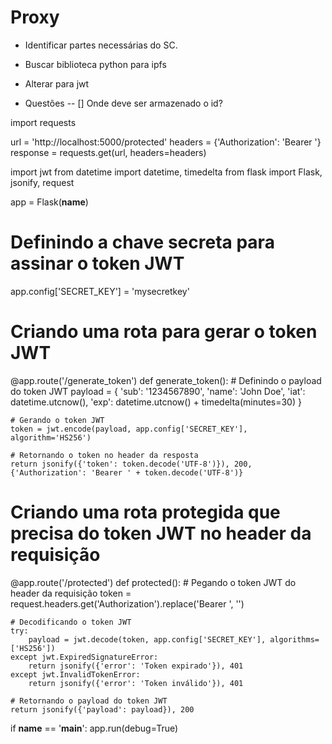 # Proxy
- Identificar partes necessárias do SC.
- Buscar biblioteca python para ipfs
- Alterar para jwt

- Questões
-- [] Onde deve ser armazenado o id?

import requests

url = 'http://localhost:5000/protected'
headers = {'Authorization': 'Bearer <token>'}
response = requests.get(url, headers=headers)


import jwt
from datetime import datetime, timedelta
from flask import Flask, jsonify, request

app = Flask(__name__)

# Definindo a chave secreta para assinar o token JWT
app.config['SECRET_KEY'] = 'mysecretkey'

# Criando uma rota para gerar o token JWT
@app.route('/generate_token')
def generate_token():
    # Definindo o payload do token JWT
    payload = {
        'sub': '1234567890',
        'name': 'John Doe',
        'iat': datetime.utcnow(),
        'exp': datetime.utcnow() + timedelta(minutes=30)
    }

    # Gerando o token JWT
    token = jwt.encode(payload, app.config['SECRET_KEY'], algorithm='HS256')

    # Retornando o token no header da resposta
    return jsonify({'token': token.decode('UTF-8')}), 200, {'Authorization': 'Bearer ' + token.decode('UTF-8')}

# Criando uma rota protegida que precisa do token JWT no header da requisição
@app.route('/protected')
def protected():
    # Pegando o token JWT do header da requisição
    token = request.headers.get('Authorization').replace('Bearer ', '')

    # Decodificando o token JWT
    try:
        payload = jwt.decode(token, app.config['SECRET_KEY'], algorithms=['HS256'])
    except jwt.ExpiredSignatureError:
        return jsonify({'error': 'Token expirado'}), 401
    except jwt.InvalidTokenError:
        return jsonify({'error': 'Token inválido'}), 401

    # Retornando o payload do token JWT
    return jsonify({'payload': payload}), 200

if __name__ == '__main__':
    app.run(debug=True)

